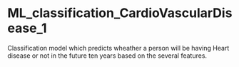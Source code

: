 # ML_classification_CardioVascularDisease_1
Classification model which predicts wheather a person will be having Heart disease or not in the future ten years based on the several features. 
